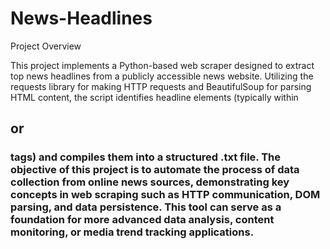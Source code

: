# News-Headlines
Project Overview

This project implements a Python-based web scraper designed to extract top news headlines from a publicly accessible news website. Utilizing the requests library for making HTTP requests and BeautifulSoup for parsing HTML content, the script identifies headline elements (typically within <h2> or <h3> tags) and compiles them into a structured .txt file. 
The objective of this project is to automate the process of data collection from online news sources, demonstrating key concepts in web scraping such as HTTP communication, DOM parsing, and data persistence. This tool can serve as a foundation for more advanced data analysis, content monitoring, or media trend tracking applications.
